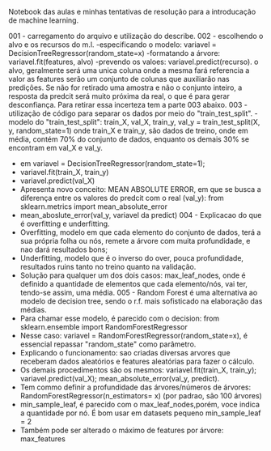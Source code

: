 Notebook das aulas e minhas tentativas de resolução para a introducação de machine learning.

001 - carregamento do arquivo e utilização do describe.
002 - escolhendo o alvo e os recursos do m.l.
-especificando o modelo: variavel = DecisionTreeRegressor(random_state=x)
-formatando a árvore: variavel.fit(features, alvo)
-prevendo os valoes: variavel.predict(recurso).
o alvo, geralmente será uma unica coluna onde a mesma fará referencia a valor
as features serão um conjunto de colunas que auxiliarão nas predições.
Se não for retirado uma amostra e não o conjunto inteiro, a resposta da predcit será muito próxima da real, o que é para gerar desconfiança.
Para retirar essa incerteza tem a parte 003 abaixo.
003 - utilização de código para separar os dados por meio do "train_test_split".
-modelo do "train_test_split": train_X, val_X, train_y, val_y = train_test_split(X, y, random_state=1)
onde train_X e train_y, são dados de treino, onde em média, contém 70% do conjunto de dados, enquanto os demais 30% se encontram em val_X e val_y.
- em variavel = DecisionTreeRegressor(random_state=1);
- variavel.fit(train_X, train_y)
- variavel.predict(val_X)
- Apresenta novo conceito:  MEAN ABSOLUTE ERROR, em que se busca a diferença entre os valores do predcit com o real (val_y): from sklearn.metrics import mean_absolute_error
- mean_aboslute_error(val_y, variavel da predict)
004 - Explicacao do que é overfitting e underfitting.
- Overfitting, modelo em que cada elemento do conjunto de dados, terá a sua própria folha ou nós, remete a árvore com muita profundidade, e nao dará resultados bons;
- Underfitting, modelo que é o inverso do over, pouca profundidade, resultados ruins tanto no treino quanto na validação.
- Solução para qualquer um dos dois casos: max_leaf_nodes, onde é definido a quantidade de elementos que cada elemento/nós, vai ter, tendo-se assim, uma média.
005 - Random Forest é uma alternativa ao modelo de decision tree, sendo o r.f. mais sofisticado na elaboração das médias.
- Para chamar esse modelo, é parecido com o decision: from sklearn.ensemble import RandomForestRegressor
- Nesse caso: variavel = RandomForestRegressor(random_state=x), é essencial repassar "random_state" como parâmetro.
- Explicando o funcionamento: sao criadas diversas arvores que receberam dados aleatórios e features aleatórias para fazer o cálculo.
- Os demais procedimentos são os mesmos: variavel.fit(train_X, train_y); variavel.predict(val_X); mean_absolute_error(val_y, predict).
- Tem commo definir a profundidade das árvores/números de árvores: RandomForestRegressor(n_estimators= x) (por padrao, são 100 árvores)
- min_sample_leaf, é parecido com o max_leaf_nodes,porém, voce indica a quantidade por nó. É bom usar em datasets pequeno min_sample_leaf = 2
- Também pode ser alterado o máximo de features por árvore: max_features
